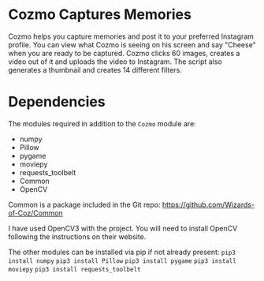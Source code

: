 # Cozmo Captures Memories

Cozmo helps you capture memories and post it to your preferred Instagram profile. You can view what Cozmo is seeing on his screen and say "Cheese" when you are ready to be captured. Cozmo clicks 60 images, creates a video out of it and uploads the video to Instagram. The script also generates a thumbnail and creates 14 different filters.

# Dependencies
The modules required in addition to the `Cozmo` module are:

* numpy
* Pillow
* pygame
* moviepy
* requests_toolbelt
* Common
* OpenCV

Common is a package included in the Git repo: https://github.com/Wizards-of-Coz/Common

I have used OpenCV3 with the project. You will need to install OpenCV following the instructions on their website.

The other modules can be installed via pip if not already present:
`pip3 install numpy`
`pip3 install Pillow`
`pip3 install pygame`
`pip3 install moviepy`
`pip3 install requests_toolbelt`
